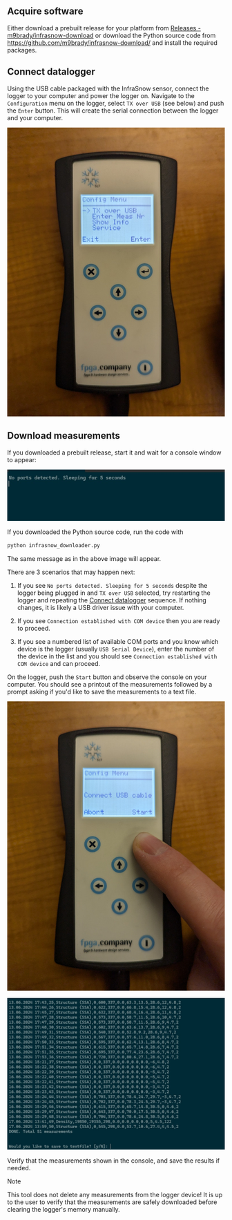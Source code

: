 ## Acquire software

Either download a prebuilt release for your platform from [Releases - m9brady/infrasnow-download](https://github.com/m9brady/infrasnow-download/releases) or download the Python source code from https://github.com/m9brady/infrasnow-download/ and install the required packages.

## Connect datalogger

Using the USB cable packaged with the InfraSnow sensor, connect the logger to your computer and power the logger on. Navigate to the `Configuration` menu on the logger, select `TX over USB` (see below) and push the `Enter` button. This will create the serial connection between the logger and your computer.

![TX over USB option on the InfraSnow logger](./images/infrasnow_launch.jpg)

## Download measurements

If you downloaded a prebuilt release, start it and wait for a console window to appear:

![Start of downloader tool](./images/infrasnow_downloader_start.jpg)

If you downloaded the Python source code, run the code with

```python
python infrasnow_downloader.py
```

The same message as in the above image will appear.

There are 3 scenarios that may happen next:

1. If you see `No ports detected. Sleeping for 5 seconds` despite the logger being plugged in and `TX over USB` selected, try restarting the logger and repeating the [Connect datalogger](#connect-datalogger) sequence. If nothing changes, it is likely a USB driver issue with your computer.

2. If you see `Connection established with COM device` then you are ready to proceed.

3. If you see a numbered list of available COM ports and you know which device is the logger (usually `USB Serial Device`), enter the number of the device in the list and you should see `Connection established with COM device` and can proceed.

On the logger, push the `Start` button and observe the console on your computer. You should see a printout of the measurements followed by a prompt asking if you'd like to save the measurements to a text file.

![Starting the data transfer](./images/infrasnow_start_tx.jpg)

![Viewing console messages](./images/infrasnow_downloader_transfer.jpg)

Verify that the measurements shown in the console, and save the results if needed. 

> [!NOTE]
> This tool does not delete any measurements from the logger device! It is up to the user to verify that the measurements are safely downloaded before clearing the logger's memory manually.
